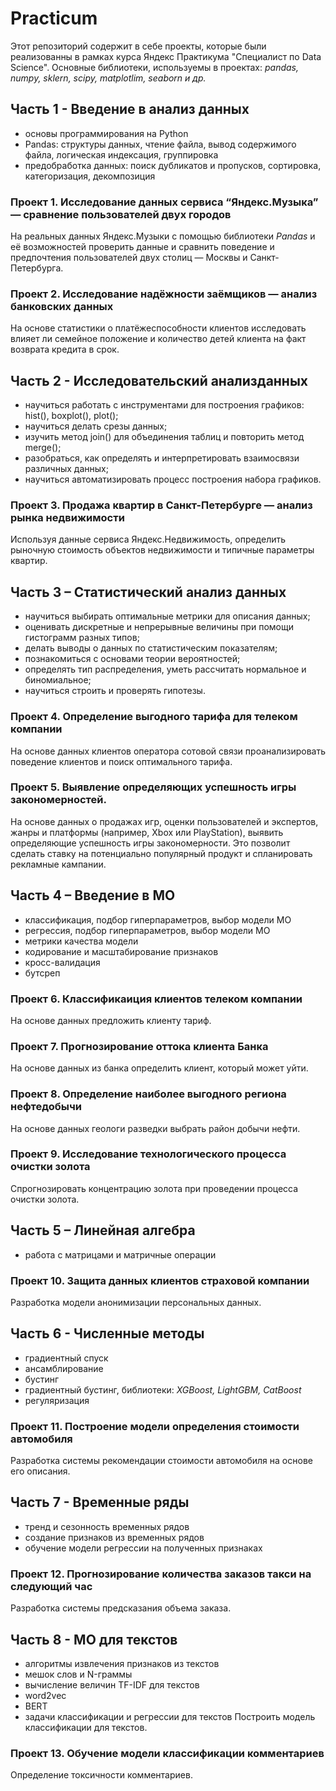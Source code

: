 # Practicum
Этот репозиторий содержит в себе проекты, которые были реализованны в рамках курса Яндекс Практикума "Специалист по Data Science". 
Основные библиотеки, используемы в проектах: *pandas, numpy, sklern, scipy, matplotlim, seaborn и др.*
## Часть 1 - Введение в анализ данных 
- основы программирования на Python
- Pandas: структуры данных, чтение файла, вывод содержимого файла, логическая индексация, группировка
- предобработка данных: поиск дубликатов и пропусков, сортировка, категоризация, декомпозиция
### Проект 1. Исследование данных сервиса “Яндекс.Музыка” — сравнение пользователей двух городов
На реальных данных Яндекс.Музыки c помощью библиотеки *Pandas* и её возможностей проверить данные и сравнить поведение и предпочтения пользователей двух столиц — Москвы и Санкт-Петербурга.
### Проект 2. Исследование надёжности заёмщиков — анализ банковских данных
На основе статистики о платёжеспособности клиентов исследовать влияет ли семейное положение и
количество детей клиента на факт возврата кредита в срок.

## Часть 2 - Исследовательский анализданных 
- научиться работать с инструментами для построения графиков: hist(), boxplot(), plot();
- научиться делать срезы данных;
- изучить метод join() для объединения таблиц и повторить метод merge();
- разобраться, как определять и интерпретировать взаимосвязи различных данных;
- научиться автоматизировать процесс построения набора графиков.
### Проект 3. Продажа квартир в Санкт-Петербурге — анализ рынка недвижимости
Используя данные сервиса Яндекс.Недвижимость, определить рыночную стоимость объектов недвижимости и типичные параметры квартир.

## Часть 3 – Статистический анализ данных
- научиться выбирать оптимальные метрики для описания данных;
- оценивать дискретные и непрерывные величины при помощи гистограмм разных типов;
- делать выводы о данных по статистическим показателям;
- познакомиться с основами теории вероятностей;
- определять тип распределения, уметь рассчитать нормальное и биномиальное;
- научиться строить и проверять гипотезы.
### Проект 4. Определение выгодного тарифа для телеком компании
На основе данных клиентов оператора сотовой связи проанализировать поведение клиентов и поиск оптимального тарифа.
### Проект 5. Выявление определяющих успешность игры закономерностей.
На основе данных о продажах игр, оценки пользователей и экспертов, жанры и платформы (например, Xbox или PlayStation), выявить определяющие успешность игры закономерности. Это позволит сделать ставку на потенциально популярный продукт и спланировать рекламные кампании.

## Часть 4 – Введение в МО
- классификация, подбор гиперпараметров, выбор модели МО
- регрессия, подбор гиперпараметров, выбор модели МО
- метрики качества модели
- кодирование и масштабирование признаков
- кросс-валидация
- бутсреп
### Проект 6. Классификаиция клиентов телеком компании
На основе данных предложить клиенту тариф.
### Проект 7. Прогнозирование оттока клиента Банка
На основе данных из банка определить клиент, который может уйти.
### Проект 8. Определение наиболее выгодного региона нефтедобычи
На основе данных геологи разведки выбрать район добычи нефти.
### Проект 9. Исследование технологического процесса очистки золота
Спрогнозировать концентрацию золота при проведении процесса очистки золота.

## Часть 5 – Линейная алгебра
- работа с матрицами и матричные операции 
### Проект 10. Защита данных клиентов страховой компании
Разработка модели анонимизации персональных данных.

## Часть 6 - Численные методы
- градиентный спуск
- ансамблирование
- бустинг
- градиентный бустинг, библиотеки: *XGBoost, LightGBM, CatBoost*
- регуляризация
### Проект 11. Построение модели определения стоимости автомобиля
Разработка системы рекомендации стоимости автомобиля на основе его описания.

## Часть 7 - Временные ряды
- тренд и сезонность временных рядов
- создание признаков из временных рядов
- обучение модели регрессии на полученных признаках
### Проект 12. Прогнозирование количества заказов такси на следующий час
Разработка системы предсказания объема заказа.

## Часть 8 - МО для текстов
- алгоритмы извлечения признаков из текстов
- мешок слов и N-граммы
- вычисление величин TF-IDF для текстов
- word2vec
- BERT
- задачи классификации и регрессии для текстов
Построить модель классификации для текстов.
### Проект 13. Обучение модели классификации комментариев
Определение токсичности комментариев.

